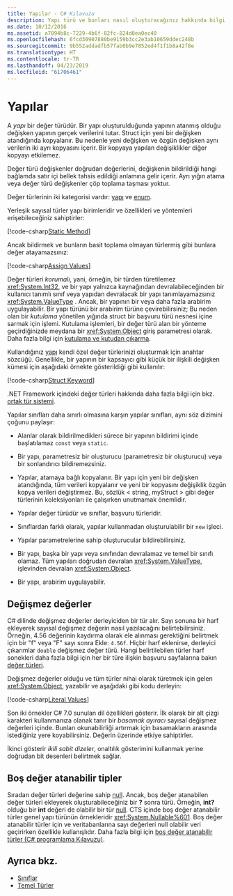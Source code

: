 ```yaml
---
title: Yapılar - C# Kılavuzu
description: Yapı türü ve bunları nasıl oluşturacağınız hakkında bilgi edinin
ms.date: 10/12/2016
ms.assetid: a7094b8c-7229-4b6f-82fc-824d0ea0ec40
ms.openlocfilehash: 6fcd30907880be9159b3cc2e3ab10659ddec248b
ms.sourcegitcommit: 9b552addadfb57fab0b9e7852ed4f1f1b8a42f8e
ms.translationtype: HT
ms.contentlocale: tr-TR
ms.lasthandoff: 04/23/2019
ms.locfileid: "61706461"
---
```

# <a name="structs"></a>Yapılar
A *yapı* bir değer türüdür. Bir yapı oluşturulduğunda yapının atanmış olduğu değişken yapının gerçek verilerini tutar. Struct için yeni bir değişken atandığında kopyalanır. Bu nedenle yeni değişken ve özgün değişken aynı verilerin iki ayrı kopyasını içerir. Bir kopyaya yapılan değişiklikler diğer kopyayı etkilemez.

Değer türü değişkenler doğrudan değerlerini, değişkenin bildirildiği hangi bağlamda satır içi bellek tahsis edildiği anlamına gelir içerir. Ayrı yığın atama veya değer türü değişkenler çöp toplama taşması yoktur.  
  
Değer türlerinin iki kategorisi vardır: [yapı](./language-reference/keywords/struct.md) ve [enum](./language-reference/keywords/enum.md).  
  
Yerleşik sayısal türler yapı birimleridir ve özellikleri ve yöntemleri erişebileceğiniz sahiptirler:  
  
[!code-csharp[Static Method](../../samples/snippets/csharp/concepts/structs/static-method.cs)]
  
Ancak bildirmek ve bunların basit toplama olmayan türlermiş gibi bunlara değer atayamazsınız:  
  
[!code-csharp[Assign Values](../../samples/snippets/csharp/concepts/structs/assign-value.cs)] 
  
Değer türleri *korumalı*, yani, örneğin, bir türden türetilemez <xref:System.Int32>, ve bir yapı yalnızca kaynağından devralabileceğinden bir kullanıcı tanımlı sınıf veya yapıdan devralacak bir yapı tanımlayamazsınız <xref:System.ValueType> . Ancak, bir yapının bir veya daha fazla arabirim uygulayabilir. Bir yapı türünü bir arabirim türüne çevirebilirsiniz; Bu neden olan bir *kutulama* yönetilen yığında struct bir başvuru türü nesnesi içine sarmak için işlemi. Kutulama işlemleri, bir değer türü alan bir yönteme geçirdiğinizde meydana bir <xref:System.Object> giriş parametresi olarak. Daha fazla bilgi için [kutulama ve kutudan çıkarma](./programming-guide/types/boxing-and-unboxing.md ).  
  
Kullandığınız [yapı](./language-reference/keywords/struct.md) kendi özel değer türlerinizi oluşturmak için anahtar sözcüğü. Genellikle, bir yapının bir kapsayıcı gibi küçük bir ilişkili değişken kümesi için aşağıdaki örnekte gösterildiği gibi kullanılır:  
  
[!code-csharp[Struct Keyword](../../samples/snippets/csharp/concepts/structs/struct-keyword.cs)]  
  
.NET Framework içindeki değer türleri hakkında daha fazla bilgi için bkz. [ortak tür sistemi](../standard/common-type-system.md).  
    
Yapılar sınıfları daha sınırlı olmasına karşın yapılar sınıfları, aynı söz dizimini çoğunu paylaşır:  
  
- Alanlar olarak bildirilmedikleri sürece bir yapının bildirimi içinde başlatılamaz `const` veya `static`.  
  
- Bir yapı, parametresiz bir oluşturucu (parametresiz bir oluşturucu) veya bir sonlandırıcı bildiremezsiniz.  
  
- Yapılar, atamaya bağlı kopyalanır. Bir yapı için yeni bir değişken atandığında, tüm verileri kopyalanır ve yeni bir kopyasını değişiklik özgün kopya verileri değiştirmez. Bu, sözlük < string, myStruct > gibi değer türlerinin koleksiyonları ile çalışırken unutmamak önemlidir.  
  
- Yapılar değer türüdür ve sınıflar, başvuru türleridir.  
  
- Sınıflardan farklı olarak, yapılar kullanmadan oluşturulabilir bir `new` işleci.  
  
- Yapılar parametrelerine sahip oluşturucular bildirebilirsiniz.  
  
- Bir yapı, başka bir yapı veya sınıfından devralamaz ve temel bir sınıfı olamaz. Tüm yapıları doğrudan devralan <xref:System.ValueType>, işlevinden devralan <xref:System.Object>.  
  
- Bir yapı, arabirim uygulayabilir.

## <a name="literal-values"></a>Değişmez değerler  
C# dilinde değişmez değerler derleyiciden bir tür alır. Sayı sonuna bir harf ekleyerek sayısal değişmez değerin nasıl yazılacağını belirtebilirsiniz. Örneğin, 4.56 değerinin kaydırma olarak ele alınması gerektiğini belirtmek için bir "f" veya "F" sayı sonra Ekle: `4.56f`. Hiçbir harf eklenirse, derleyici çıkarımlar `double` değişmez değer türü. Hangi belirtilebilen türler harf sonekleri daha fazla bilgi için her bir türe ilişkin başvuru sayfalarına bakın [değer türleri](./language-reference/keywords/value-types.md).  
  
Değişmez değerler olduğu ve tüm türler nihai olarak türetmek için gelen <xref:System.Object>, yazabilir ve aşağıdaki gibi kodu derleyin:  
  
[!code-csharp[Literal Values](../../samples/snippets/csharp/concepts/structs/literals.cs)]

Son iki örnekler C# 7.0 sunulan dil özellikleri gösterir. İlk olarak bir alt çizgi karakteri kullanmanıza olanak tanır bir *basamak ayıracı* sayısal değişmez değerleri içinde. Bunları okunabilirliği artırmak için basamakların arasında istediğiniz yere koyabilirsiniz. Değerin üzerinde etkiye sahiptirler.

İkinci gösterir *ikili sabit dizeler*, onaltılık gösterimini kullanmak yerine doğrudan bit desenleri belirtmek sağlar.

## <a name="nullable-types"></a>Boş değer atanabilir tipler  
Sıradan değer türleri değerine sahip [null](./language-reference/keywords/null.md). Ancak, boş değer atanabilen değer türleri ekleyerek oluşturabileceğiniz bir **?** sonra türü. Örneğin, **int?** olduğu bir **int** değeri de olabilir bir tür [null](./language-reference/keywords/null.md). CTS içinde boş değer atanabilir türler genel yapı türünün örnekleridir <xref:System.Nullable%601>. Boş değer atanabilir türler için ve veritabanlarına sayı değerleri null olabilir veri geçirirken özellikle kullanışlıdır. Daha fazla bilgi için [boş değer atanabilir türler (C# programlama Kılavuzu)](./programming-guide/nullable-types/index.md).

## <a name="see-also"></a>Ayrıca bkz.

- [Sınıflar](classes.md)
- [Temel Türler](basic-types.md)
